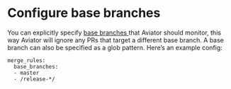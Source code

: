# Configure base branches

You can explicitly specify [base branches ](../concepts/base-branches.md)that Aviator should monitor, this way Aviator will ignore any PRs that target a different base branch. A base branch can also be specified as a glob pattern. Here’s an example config:

```
merge_rules:
  base_branches:
  - master
  - /release-*/
```
